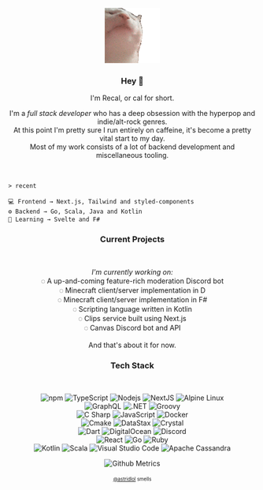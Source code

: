 <p align="center">
<img src="catjam.gif"/>
</p>

<h3 align="center"><b>Hey 👋</b></h3>
<p align="center">I'm Recal, or cal for short.</p>
<p align="center">
I'm a <i>full stack developer</i> who has a deep obsession with the hyperpop and indie/alt-rock genres.<br/>
At this point I'm pretty sure I run entirely on caffeine, it's become a pretty vital start to my day.<br/>
Most of my work consists of a lot of backend development and miscellaneous tooling.<br/>
</p>
<br/>

```
> recent

💻 Frontend → Next.js, Tailwind and styled-components
⚙️ Backend → Go, Scala, Java and Kotlin
🌱 Learning → Svelte and F#
```

<h3 align="center">Current Projects</h3><br/>
<p align="center">
<i>I'm currently working on:</i><br/>
◌ A up-and-coming feature-rich moderation Discord bot<br/>
◌ Minecraft client/server implementation in D<br/>
◌ Minecraft client/server implementation in F#<br/>
◌ Scripting language written in Kotlin<br/>
◌ Clips service built using Next.js<br/>
◌ Canvas Discord bot and API<br/><br/>
And that's about it for now.
</p>

<h3 align="center">Tech Stack</h3><br/>
<p align="center">
  
<img alt="npm" src="https://img.shields.io/badge/-NPM-CB3837?style=for-the-badge&logo=npm&logoColor=white" />
<img alt="TypeScript" src="https://img.shields.io/badge/-TypeScript-007ACC?style=for-the-badge&logo=typescript&logoColor=white" />
<img alt="Nodejs" src="https://img.shields.io/badge/-Node.js-43853d?style=for-the-badge&logo=node.js&logoColor=white" />
<img alt="NextJS" src="https://img.shields.io/badge/-Next.js-000000?style=for-the-badge&logo=next.js&logoColor=white" />
<img alt="Alpine Linux" src="https://img.shields.io/badge/-Alpine-0D597F?style=for-the-badge&logo=alpine linux&logoColor=white" />

<br/>
<img alt="GraphQL" src="https://img.shields.io/badge/-GraphQL-E10098?style=for-the-badge&logo=graphql&logoColor=white" />
<img alt=".NET" src="https://img.shields.io/badge/-.NET-512BD4?style=for-the-badge&logo=.net&logoColor=white" />
<img alt="Groovy" src="https://img.shields.io/badge/-Groovy-4298B8?style=for-the-badge&logo=apache groovy&logoColor=white" />
<br/>
<img alt="C Sharp" src="https://img.shields.io/badge/-CSharp-239120?style=for-the-badge&logo=c&logoColor=white" />
<img alt="JavaScript" src="https://img.shields.io/badge/-JavaScript-F7DF1E?style=for-the-badge&logo=javascript&logoColor=black" />
<img alt="Docker" src="https://img.shields.io/badge/-Docker-384d54?style=for-the-badge&logo=Docker&logoColor=white" />
<br/>
<img alt="Cmake" src="https://img.shields.io/badge/-CMake-864f8c?style=for-the-badge&logo=cmake&logoColor=white" />
<img alt="DataStax" src="https://img.shields.io/badge/-DataStax-3a3a42?style=for-the-badge&logo=datastax&logoColor=white" />
<img alt="Crystal" src="https://img.shields.io/badge/-Crystal-000000?style=for-the-badge&logo=crystal&logoColor=white" />
<br/>
<img alt="Dart" src="https://img.shields.io/badge/-Dart-8175c2?style=for-the-badge&logo=dart&logoColor=white" />
<img alt="DigitalOcean" src="https://img.shields.io/badge/-DigitalOcean-0080FF?style=for-the-badge&logo=digitalocean&logoColor=white" />
<img alt="Discord" src="https://img.shields.io/badge/-Discord-5865f2?style=for-the-badge&logo=discord&logoColor=white" />
<br/>
<img alt="React" src="https://img.shields.io/badge/-React-00b7d8?style=for-the-badge&logo=react&logoColor=white" />
<img alt="Go" src="https://img.shields.io/badge/-Go-00ADD8?style=for-the-badge&logo=go&logoColor=white" />
<img alt="Ruby" src="https://img.shields.io/badge/-Ruby-CC342D?style=for-the-badge&logo=ruby&logoColor=white" />
<br/>
<img alt="Kotlin" src="https://img.shields.io/badge/-Kotlin-7f52ff?style=for-the-badge&logo=kotlin&logoColor=white" />
<img alt="Scala" src="https://img.shields.io/badge/-Scala-DC322F?style=for-the-badge&logo=scala&logoColor=white" />
<img alt="Visual Studio Code" src="https://img.shields.io/badge/-Visual Studio Code-007ACC?style=for-the-badge&logo=visual studio code&logoColor=white" />
<img alt="Apache Cassandra" src="https://img.shields.io/badge/-Cassandra-1287B1?style=for-the-badge&logo=apache cassandra&logoColor=white" />
</p>

<p align="center">
  <img alt="Github Metrics" src="https://metrics.lecoq.io/recal"/>
</p>
<p align="center">
  <sub><sup><a href="https://github.com/astridlol">@astridlol</a> smells</sup></sub>
</p>
<br/><br/>

